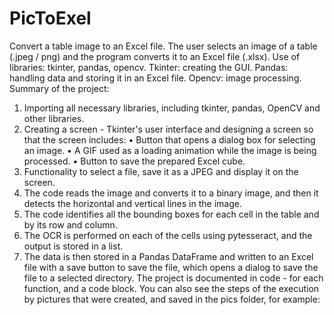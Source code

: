 # PicToExel
Convert a table image to an Excel file.
The user selects an image of a table (.jpeg / png) and the program converts it to an Excel file (.xlsx).
Use of libraries: tkinter, pandas, opencv.
Tkinter: creating the GUI.
Pandas: handling data and storing it in an Excel file.
Opencv: image processing.
Summary of the project:
1. Importing all necessary libraries, including tkinter, pandas, OpenCV and other libraries.
2. Creating a screen - Tkinter's user interface and designing a screen so that the screen includes:
• Button that opens a dialog box for selecting an image.
• A GIF used as a loading animation while the image is being processed.
• Button to save the prepared Excel cube.
  3. Functionality to select a file, save it as a JPEG and display it on the screen.
4. The code reads the image and converts it to a binary image, and then it detects the horizontal and vertical lines in the image.
  5. The code identifies all the bounding boxes for each cell in the table and by its row and column.
  6. The OCR is performed on each of the cells using pytesseract, and the output is stored in a list.
  7. The data is then stored in a Pandas DataFrame and written to an Excel file with a save button to save the file, which opens a dialog to save the file to a selected directory.
The project is documented in code - for each function, and a code block.
You can also see the steps of the execution by pictures that were created, and saved in the pics folder, for example:
